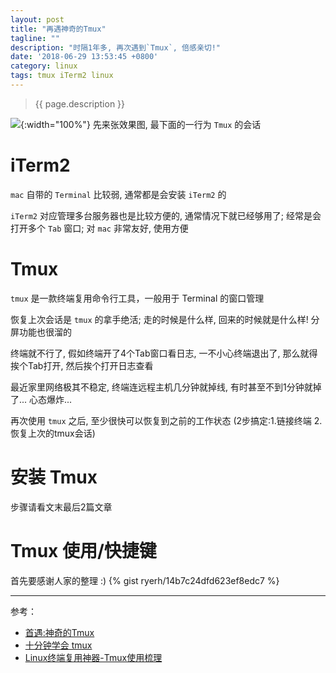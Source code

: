 ```yaml
---
layout: post
title: "再遇神奇的Tmux"
tagline: ""
description: "时隔1年多, 再次遇到`Tmux`, 倍感亲切!"
date: '2018-06-29 13:53:45 +0800'
category: linux
tags: tmux iTerm2 linux
---
```

> {{ page.description }}

![](http://p9fggfk3y.bkt.clouddn.com/20180629060349_tmux.png){:width="100%"}
先来张效果图, 最下面的一行为 `Tmux` 的会话

# iTerm2
`mac` 自带的 `Terminal` 比较弱, 通常都是会安装 `iTerm2` 的

`iTerm2` 对应管理多台服务器也是比较方便的, 通常情况下就已经够用了; 经常是会打开多个 `Tab` 窗口; 对 `mac` 非常友好, 使用方便

# Tmux
`tmux` 是一款终端复用命令行工具，一般用于 Terminal 的窗口管理

恢复上次会话是 `tmux` 的拿手绝活; 走的时候是什么样, 回来的时候就是什么样! 分屏功能也很溜的

终端就不行了, 假如终端开了4个Tab窗口看日志, 一不小心终端退出了, 那么就得挨个Tab打开, 然后挨个打开日志查看

最近家里网络极其不稳定, 终端连远程主机几分钟就掉线, 有时甚至不到1分钟就掉了... 心态爆炸... 

再次使用 `tmux` 之后, 至少很快可以恢复到之前的工作状态 (2步搞定:1.链接终端 2.恢复上次的tmux会话)

# 安装 Tmux
步骤请看文末最后2篇文章

# Tmux 使用/快捷键
首先要感谢人家的整理 :)
{% gist ryerh/14b7c24dfd623ef8edc7 %}

---
参考：
- [首遇:神奇的Tmux](https://xu3352.github.io/linux/2017/02/14/magical-tmux)
- [十分钟学会 tmux](https://www.cnblogs.com/kaiye/p/6275207.html)
- [Linux终端复用神器-Tmux使用梳理](https://www.cnblogs.com/kevingrace/p/6496899.html)

